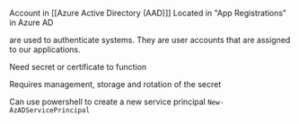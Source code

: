 
Account in [[Azure Active Directory (AAD)]]
Located in "App Registrations" in Azure AD

are used to authenticate systems. They are user accounts that are assigned to our applications.

Need secret or certificate to function

Requires management, storage and rotation of the secret

Can use powershell to create a new service principal
`New-AzADServicePrincipal`


